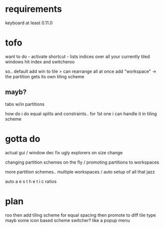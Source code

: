 # requirements
keyboard at least 0.11.0

# tofo
want to do - activate shortcut - lists indices over all your currently tiled windows 
hit index and switcheroo

so.. default add win to tile > can rearrange all at once
add "workspace" -> the partition gets its own tiling scheme

## mayb?
tabs w/in partitions

how do i do equal splits and constraints.. 
for 1st one i can handle it in tiling scheme

# gotta do
actual gui / window dec
fix ugly explorers on size change 

changing partition schemes on the fly / promoting partitions to workspaces

more partition schemes..
multiple workspaces / auto setup of all that jazz

auto a e s t h e t i c ratios

# plan

roo
then add tiling scheme for equal spacing
then promote to diff tile type
mayb some icon based scheme switcher? like a popup menu